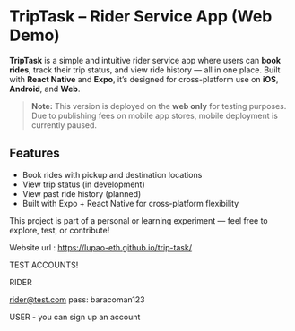 #  TripTask – Rider Service App (Web Demo)

**TripTask** is a simple and intuitive rider service app where users can **book rides**, track their trip status, and view ride history — all in one place. Built with **React Native** and **Expo**, it’s designed for cross-platform use on **iOS**, **Android**, and **Web**.

>  **Note:** This version is deployed on the **web only** for testing purposes. Due to publishing fees on mobile app stores, mobile deployment is currently paused.

##  Features

-  Book rides with pickup and destination locations  
-  View trip status (in development)  
-  View past ride history (planned)  
-  Built with Expo + React Native for cross-platform flexibility

This project is part of a personal or learning experiment — feel free to explore, test, or contribute!

Website url : https://lupao-eth.github.io/trip-task/


TEST ACCOUNTS! 

RIDER

rider@test.com
pass: baracoman123

USER - you can sign up an account
